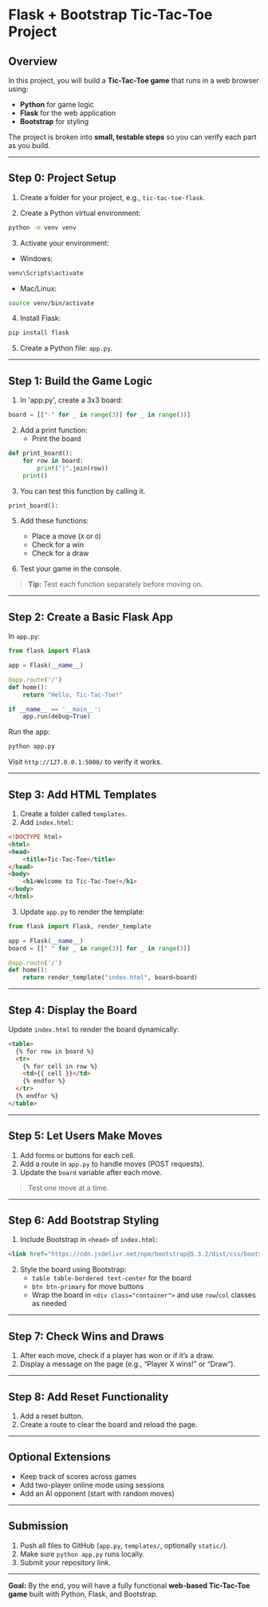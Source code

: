 
# Flask + Bootstrap Tic-Tac-Toe Project

## Overview
In this project, you will build a **Tic-Tac-Toe game** that runs in a web browser using:

- **Python** for game logic  
- **Flask** for the web application  
- **Bootstrap** for styling  

The project is broken into **small, testable steps** so you can verify each part as you build.

---

## Step 0: Project Setup

1. Create a folder for your project, e.g., `tic-tac-toe-flask`.

2. Create a Python virtual environment:

```bash
python -m venv venv
```

3. Activate your environment:

- Windows:

```bash
venv\Scripts\activate
```

- Mac/Linux:

```bash
source venv/bin/activate
```

4. Install Flask:

```bash
pip install flask
```

5. Create a Python file: `app.py`.

---

## Step 1: Build the Game Logic

1. In 'app.py', create a 3x3 board:

```python
board = [["-" for _ in range(3)] for _ in range(3)]
```

2. Add a print function:
   - Print the board
```python
def print_board():
    for row in board:
        print("|".join(row))
    print()
```
3. You can test this function by calling it.

  ```python
print_board():
```
5. Add these functions:
   - Place a move (`X` or `O`)  
   - Check for a win  
   - Check for a draw  

6. Test your game in the console.

> **Tip:** Test each function separately before moving on. 

---

## Step 2: Create a Basic Flask App

In `app.py`:

```python
from flask import Flask

app = Flask(__name__)

@app.route('/')
def home():
    return "Hello, Tic-Tac-Toe!"

if __name__ == '__main__':
    app.run(debug=True)
```

Run the app:

```bash
python app.py
```

Visit `http://127.0.0.1:5000/` to verify it works.

---

## Step 3: Add HTML Templates

1. Create a folder called `templates`.  
2. Add `index.html`:

```html
<!DOCTYPE html>
<html>
<head>
    <title>Tic-Tac-Toe</title>
</head>
<body>
    <h1>Welcome to Tic-Tac-Toe!</h1>
</body>
</html>
```

3. Update `app.py` to render the template:

```python
from flask import Flask, render_template

app = Flask(__name__)
board = [[" " for _ in range(3)] for _ in range(3)]

@app.route('/')
def home():
    return render_template("index.html", board=board)
```

---

## Step 4: Display the Board

Update `index.html` to render the board dynamically:

```html
<table>
  {% for row in board %}
  <tr>
    {% for cell in row %}
    <td>{{ cell }}</td>
    {% endfor %}
  </tr>
  {% endfor %}
</table>
```

---

## Step 5: Let Users Make Moves

1. Add forms or buttons for each cell.  
2. Add a route in `app.py` to handle moves (POST requests).  
3. Update the `board` variable after each move.

> Test one move at a time.

---

## Step 6: Add Bootstrap Styling

1. Include Bootstrap in `<head>` of `index.html`:

```html
<link href="https://cdn.jsdelivr.net/npm/bootstrap@5.3.2/dist/css/bootstrap.min.css" rel="stylesheet">
```

2. Style the board using Bootstrap:
   - `table table-bordered text-center` for the board  
   - `btn btn-primary` for move buttons  
   - Wrap the board in `<div class="container">` and use `row`/`col` classes as needed  

---

## Step 7: Check Wins and Draws

1. After each move, check if a player has won or if it’s a draw.  
2. Display a message on the page (e.g., “Player X wins!” or “Draw”).

---

## Step 8: Add Reset Functionality

1. Add a reset button.  
2. Create a route to clear the board and reload the page.

---

## Optional Extensions

- Keep track of scores across games  
- Add two-player online mode using sessions  
- Add an AI opponent (start with random moves)

---

## Submission

1. Push all files to GitHub (`app.py`, `templates/`, optionally `static/`).  
2. Make sure `python app.py` runs locally.  
3. Submit your repository link.

---

**Goal:** By the end, you will have a fully functional **web-based Tic-Tac-Toe game** built with Python, Flask, and Bootstrap.
